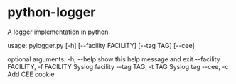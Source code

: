 # python-logger
A logger implementation in python

  usage: pylogger.py [-h] [--facility FACILITY] [--tag TAG] [--cee]

  optional arguments:
    -h, --help            show this help message and exit
    --facility FACILITY, -f FACILITY
                          Syslog facility
    --tag TAG, -t TAG     Syslog tag
    --cee, -c             Add CEE cookie

